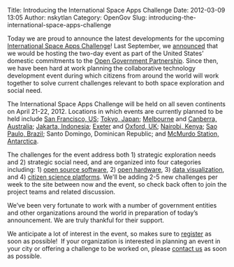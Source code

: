 Title: Introducing the International Space Apps Challenge
Date: 2012-03-09 13:05
Author: nskytlan
Category: OpenGov
Slug: introducing-the-international-space-apps-challenge

Today we are proud to announce the latest developments for the upcoming
[International Space Apps Challenge][]! Last September, we [announced][]
that we would be hosting the two-day event as part of the United States’
domestic commitments to the [Open Government Partnership][]. Since then,
we have been hard at work planning the collaborative technology
development event during which citizens from around the world will work
together to solve current challenges relevant to both space exploration
and social need.

The International Space Apps Challenge will be held on all seven
continents on April 21-22, 2012. Locations in which events are currently
planned to be held include [San Francisco, US][]; [Tokyo, Japan][];
[Melbourne][] and [Canberra, Australia][]; [Jakarta, Indonesia][];
[Exeter][] and [Oxford, UK][Exeter]; [Nairobi, Kenya][]; [Sao Paulo,
Brazil][]; Santo Domingo, Dominican Republic; and [McMurdo Station,
Antarctica][].

The challenges for the event address both 1) strategic exploration needs
and 2) strategic social need, and are organized into four categories
including: 1) [open source software][], 2) [open hardware][open source
software], 3) [data visualization][open source software], and 4)
[citizen science platforms][open source software]. We'll be adding 2-5
new challenges per week to the site between now and the event, so check
back often to join the project teams and related discussion.

We’ve been very fortunate to work with a number of government entities
and other organizations around the world in preparation of today’s
announcement. We are truly thankful for their support.

We anticipate a lot of interest in the event, so makes sure to
[register][] as soon as possible!  If your organization is interested in
planning an event in your city or offering a challenge to be worked on,
please [contact us][] as soon as possible.

  [International Space Apps Challenge]: http://spaceappschallenge.org/
  [announced]: http://www.nasa.gov/home/hqnews/2011/sep/HQ_11-313_Space_Apps.html
  [Open Government Partnership]: http://www.opengovpartnership.org/
  [San Francisco, US]: http://spaceappschallenge.org/location/techshop
  [Tokyo, Japan]: http://spaceappschallenge.org/location/university-of-tokyo
  [Melbourne]: http://spaceappschallenge.org/location/vssec
  [Canberra, Australia]: http://spaceappschallenge.org/location/anu
  [Jakarta, Indonesia]: http://spaceappschallenge.org/location/at-america
  [Exeter]: http://spaceappschallenge.org/location/met-office
  [Nairobi, Kenya]: http://spaceappschallenge.org/location/ihub
  [Sao Paulo, Brazil]: http://spaceappschallenge.org/location/casa-de-cultura-digital
  [McMurdo Station, Antarctica]: http://spaceappschallenge.org/location/mcmurdo
  [open source software]: http://spaceappschallenge.org/challenges/
  [register]: http://spaceappschallenge.org/participate/
  [contact us]: http://spaceappschallenge.org/contact/
